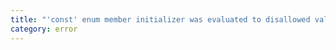 ```yaml
---
title: "'const' enum member initializer was evaluated to disallowed value 'NaN'."
category: error
---
```

